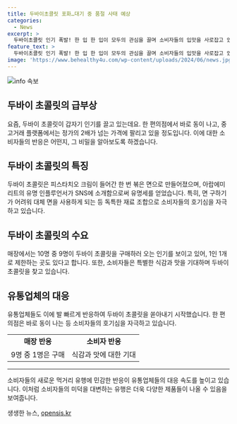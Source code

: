 ```yaml
---
title: 두바이초콜릿 포화…대기 중 품절 사태 예상
categories:
  - News
excerpt: >
  두바이초콜릿 인기 폭발! 한 입 한 입이 모두의 관심을 끌며 소비자들의 입맛을 사로잡고 있다. SNS를 중심으로 확산된 이 유행은 유명 인플루언서의 소개로 시작되었고, 이제는 대체 면을 사용해도 면이 구하기 어려운 정도로 대세를 이루고 있다. 팬들의 열정은 상점에서의 긴 줄과 중고거래 플랫폼에서의 높은 가격까지 이어지고 있다. 소비자들은 새로운 맛과 유행을 찾는 세대로, 유행에 빠르게 반응하는 유통업체들의 민감한 상황이 반복되고 있다.
feature_text: >
  두바이초콜릿 인기 폭발! 한 입 한 입이 모두의 관심을 끌며 소비자들의 입맛을 사로잡고 있다. SNS를 중심으로 확산된 이 유행은 유명 인플루언서의 소개로 시작되었고, 이제는 대체 면을 사용해도 면이 구하기 어려운 정도로 대세를 이루고 있다. 팬들의 열정은 상점에서의 긴 줄과 중고거래 플랫폼에서의 높은 가격까지 이어지고 있다. 소비자들은 새로운 맛과 유행을 찾는 세대로, 유행에 빠르게 반응하는 유통업체들의 민감한 상황이 반복되고 있다.
image: 'https://www.behealthy4u.com/wp-content/uploads/2024/06/news.jpg'
---
```


<p><img src="https://www.behealthy4u.com/wp-content/uploads/2024/06/news.jpg" alt="info 속보" /></p>

<h2 data-ke-size="size26">두바이 초콜릿의 급부상</h2>

<p data-ke-size="size16">요즘, 두바이 초콜릿이 갑자기 인기를 끌고 있는데요. 한 편의점에서 바로 동이 나고, 중고거래 플랫폼에서는 정가의 2배가 넘는 가격에 팔리고 있을 정도입니다. 이에 대한 소비자들의 반응은 어떤지, 그 비밀을 알아보도록 하겠습니다.</p>

<h2 data-ke-size="size26">두바이 초콜릿의 특징</h2>

<p data-ke-size="size16">두바이 초콜릿은 피스타치오 크림이 들어간 한 번 볶은 면으로 만들어졌으며, 아랍에미리트의 유명 인플루언서가 SNS에 소개함으로써 유명세를 얻었습니다. 특히, 면 구하기가 어려워 대체 면을 사용하게 되는 등 독특한 재료 조합으로 소비자들의 호기심을 자극하고 있습니다.</p>

<h2 data-ke-size="size26">두바이 초콜릿의 수요</h2>

<p data-ke-size="size16">매장에서는 10명 중 9명이 두바이 초콜릿을 구매하러 오는 인기를 보이고 있어, 1인 1개로 제한하는 곳도 있다고 합니다. 또한, 소비자들은 특별한 식감과 맛을 기대하며 두바이 초콜릿을 찾고 있습니다.</p>

<h2 data-ke-size="size26">유통업체의 대응</h2>

<p data-ke-size="size16">유통업체들도 이에 발 빠르게 반응하여 두바이 초콜릿을 쏟아내기 시작했습니다. 한 편의점은 바로 동이 나는 등 소비자들의 호기심을 자극하고 있습니다.</p>

<table>
  <tr>
    <td style="text-align: center; height: 17px;"><b>매장 반응</b></td>
    <td style="text-align: center; height: 17px;"><b>소비자 반응</b></td>
  </tr>
  <tr>
    <td style="text-align: center; height: 17px;">9명 중 1명은 구매</td>
    <td style="text-align: center; height: 17px;">식감과 맛에 대한 기대</td>
  </tr>
</table>

<hr>

<p data-ke-size="size16">소비자들의 새로운 먹거리 유행에 민감한 반응이 유통업체들의 대응 속도를 높이고 있습니다. 이처럼 소비자들의 미덕을 대변하는 유행은 더욱 다양한 제품들이 나올 수 있음을 보여줍니다.</p>
생생한 뉴스, <a href="https://opensis.kr" rel="dofollow">opensis.kr</a>


